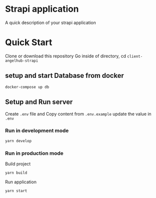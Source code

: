 # Strapi application

A quick description of your strapi application

# Quick Start

Clone or download this repository
Go inside of directory, cd `client-angelhub-strapi`

## setup and start Database from docker

```
docker-compose up db
```

## Setup and Run server

Create `.env` file and Copy content from `.env.example`
update the value in `.env`

### Run in development mode

```
yarn develop
```

### Run in production mode

Build project

```
yarn build
```

Run application

```
yarn start
```
